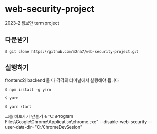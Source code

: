 # web-security-project
2023-2 웹보안 term project

## 다운받기

`$ git clone https://github.com/m2na7/web-security-project.git`


## 실행하기

frontend와 backend 둘 다 각각의 터미널에서 실행해야 됩니다

`$ npm install -g yarn`

`$ yarn`

`$ yarn start`

크롬 바로가기 만들기
& "C:\Program Files\Google\Chrome\Application\chrome.exe" --disable-web-security --user-data-dir="C:/ChromeDevSesion"
